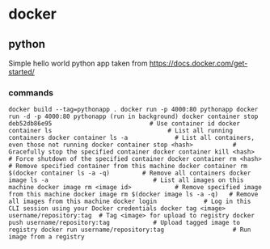 # docker

## python
Simple hello world python app taken from https://docs.docker.com/get-started/

### commands
`docker build --tag=pythonapp .
docker run -p 4000:80 pythonapp
docker run -d -p 4000:80 pythonapp (run in background)
docker container stop deb52db86e95                           # Use container id
docker container ls                                # List all running containers
docker container ls -a             # List all containers, even those not running
docker container stop <hash>           # Gracefully stop the specified container
docker container kill <hash>         # Force shutdown of the specified container
docker container rm <hash>        # Remove specified container from this machine
docker container rm $(docker container ls -a -q)         # Remove all containers
docker image ls -a                             # List all images on this machine
docker image rm <image id>            # Remove specified image from this machine
docker image rm $(docker image ls -a -q)   # Remove all images from this machine
docker login             # Log in this CLI session using your Docker credentials
docker tag <image> username/repository:tag  # Tag <image> for upload to registry
docker push username/repository:tag            # Upload tagged image to registry
docker run username/repository:tag                   # Run image from a registry
`



